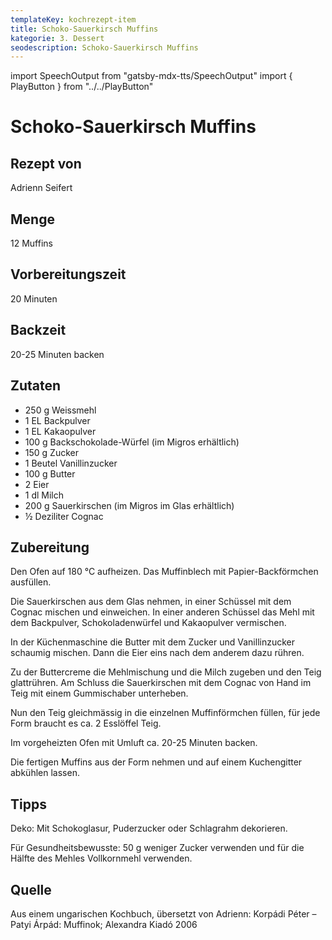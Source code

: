 ```yaml
---
templateKey: kochrezept-item
title: Schoko-Sauerkirsch Muffins
kategorie: 3. Dessert
seodescription: Schoko-Sauerkirsch Muffins
---
```

import SpeechOutput from "gatsby-mdx-tts/SpeechOutput"
import { PlayButton } from "../../PlayButton"

<SpeechOutput id="kochrezept-adrienn-seifert-muffins" customPlayButton={PlayButton}>

# Schoko-Sauerkirsch Muffins

## Rezept von
Adrienn Seifert

## Menge
12 Muffins
## Vorbereitungszeit
20 Minuten 
## Backzeit
20-25 Minuten backen

## Zutaten
- 250 g Weissmehl 
- 1 EL Backpulver
- 1 EL Kakaopulver
- 100 g Backschokolade-Würfel (im Migros erhältlich)
- 150 g Zucker
- 1 Beutel Vanillinzucker
- 100 g Butter
- 2 Eier
- 1 dl Milch
- 200 g Sauerkirschen (im Migros im Glas erhältlich)
- ½ Deziliter Cognac 

## Zubereitung
Den Ofen auf 180 °C aufheizen. Das Muffinblech mit Papier-Backförmchen ausfüllen.

Die Sauerkirschen aus dem Glas nehmen, in einer Schüssel mit dem Cognac mischen und einweichen. 
In einer anderen Schüssel das Mehl mit dem Backpulver, Schokoladenwürfel und Kakaopulver vermischen.

In der Küchenmaschine die Butter mit dem Zucker und Vanillinzucker schaumig mischen. Dann die Eier eins nach dem anderem dazu rühren. 

Zu der Buttercreme die Mehlmischung und die Milch zugeben und den Teig glattrühren. Am Schluss die Sauerkirschen mit dem Cognac von Hand im Teig mit einem Gummischaber unterheben. 

Nun den Teig gleichmässig in die einzelnen Muffinförmchen füllen, für jede Form braucht es ca. 2 Esslöffel Teig. 

Im vorgeheizten Ofen mit Umluft ca. 20-25 Minuten backen.

Die fertigen Muffins aus der Form nehmen und auf einem Kuchengitter abkühlen lassen. 


## Tipps
Deko: Mit Schokoglasur, Puderzucker oder Schlagrahm dekorieren.

Für Gesundheitsbewusste: 50 g weniger Zucker verwenden und für die Hälfte des Mehles Vollkornmehl verwenden.


## Quelle
Aus einem ungarischen Kochbuch, übersetzt von Adrienn: Korpádi Péter – Patyi Árpád: Muffinok; Alexandra Kiadó 2006

</SpeechOutput>